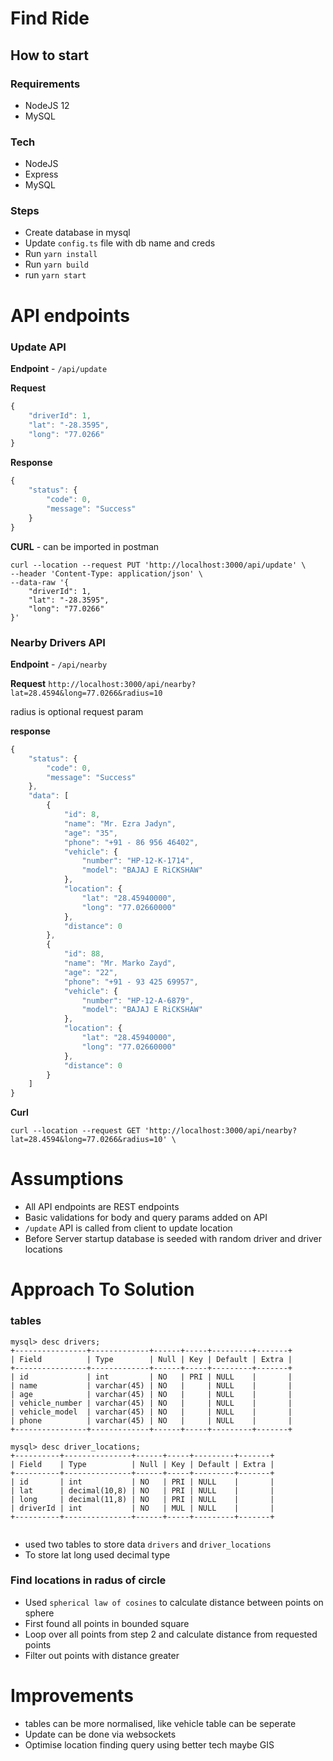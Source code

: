 # Find Ride


## How to start

### Requirements
 - NodeJS 12
 - MySQL

### Tech
 - NodeJS
 - Express
 - MySQL

### Steps
 - Create database in mysql
 - Update `config.ts` file with db name and creds
 - Run `yarn install`
 - Run `yarn build`
 - run `yarn start`


# API endpoints

###  Update API

**Endpoint** - `/api/update`

**Request**
```javascript
{
	"driverId": 1,
	"lat": "-28.3595",
	"long": "77.0266"
}
```

**Response** 
``` javascript
{
    "status": {
        "code": 0,
        "message": "Success"
    }
}
```


**CURL**  - can be imported in postman
``` curl
curl --location --request PUT 'http://localhost:3000/api/update' \
--header 'Content-Type: application/json' \
--data-raw '{
    "driverId": 1,
    "lat": "-28.3595",
    "long": "77.0266"
}'
```

###  Nearby Drivers API

**Endpoint** - `/api/nearby`

**Request**
`http://localhost:3000/api/nearby?lat=28.4594&long=77.0266&radius=10`

radius is optional request param


**response**

``` javascript
{
    "status": {
        "code": 0,
        "message": "Success"
    },
    "data": [
        {
            "id": 8,
            "name": "Mr. Ezra Jadyn",
            "age": "35",
            "phone": "+91 - 86 956 46402",
            "vehicle": {
                "number": "HP-12-K-1714",
                "model": "BAJAJ E RiCKSHAW"
            },
            "location": {
                "lat": "28.45940000",
                "long": "77.02660000"
            },
            "distance": 0
        },
        {
            "id": 88,
            "name": "Mr. Marko Zayd",
            "age": "22",
            "phone": "+91 - 93 425 69957",
            "vehicle": {
                "number": "HP-12-A-6879",
                "model": "BAJAJ E RiCKSHAW"
            },
            "location": {
                "lat": "28.45940000",
                "long": "77.02660000"
            },
            "distance": 0
        }
    ]
}
```

**Curl**

```
curl --location --request GET 'http://localhost:3000/api/nearby?lat=28.4594&long=77.0266&radius=10' \

```



# Assumptions

 - All API endpoints are REST endpoints
 - Basic validations for body and query params added on API
 - `/update` API is called from client to update location
 - Before Server startup database is seeded with random driver and driver locations

# Approach To Solution


### tables

```
mysql> desc drivers;
+----------------+-------------+------+-----+---------+-------+
| Field          | Type        | Null | Key | Default | Extra |
+----------------+-------------+------+-----+---------+-------+
| id             | int         | NO   | PRI | NULL    |       |
| name           | varchar(45) | NO   |     | NULL    |       |
| age            | varchar(45) | NO   |     | NULL    |       |
| vehicle_number | varchar(45) | NO   |     | NULL    |       |
| vehicle_model  | varchar(45) | NO   |     | NULL    |       |
| phone          | varchar(45) | NO   |     | NULL    |       |
+----------------+-------------+------+-----+---------+-------+

mysql> desc driver_locations;
+----------+---------------+------+-----+---------+-------+
| Field    | Type          | Null | Key | Default | Extra |
+----------+---------------+------+-----+---------+-------+
| id       | int           | NO   | PRI | NULL    |       |
| lat      | decimal(10,8) | NO   | PRI | NULL    |       |
| long     | decimal(11,8) | NO   | PRI | NULL    |       |
| driverId | int           | NO   | MUL | NULL    |       |
+----------+---------------+------+-----+---------+-------+


```

  - used two tables to store data `drivers` and `driver_locations`
  - To store lat long used decimal type


### Find locations in radus of circle
 - Used `spherical law of cosines` to calculate distance between  points on sphere 
 - First found all points in bounded square
 - Loop over all points from step 2 and calculate distance from requested points
 - Filter out points with distance greater


# Improvements
 - tables can be more normalised, like vehicle table can be seperate
 - Update can be done via websockets
 - Optimise location finding query using better tech maybe GIS
